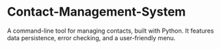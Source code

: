 # Contact-Management-System
A command-line tool for managing contacts, built with Python. It features data persistence, error checking, and a user-friendly menu.
